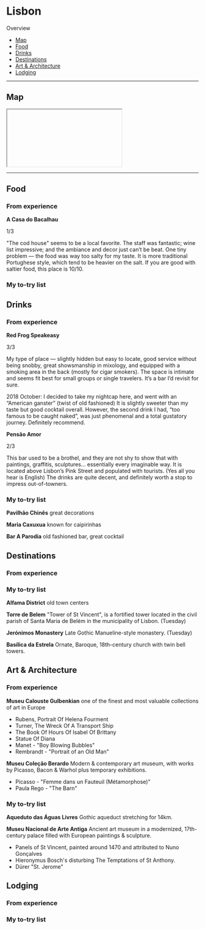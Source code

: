 # Lisbon

Overview

- [Map](#map)
- [Food](#food)
- [Drinks](#drinks)
- [Destinations](#destinations)
- [Art & Architecture](#art--architecture)
- [Lodging](#lodging)

-----

## Map

<iframe></iframe>

-----

## Food

### From experience

**A Casa do Bacalhau**

1/3

"The cod house" seems to be a local favorite. The staff was fantastic; wine list impressive; and the ambiance and decor just can’t be beat. One tiny problem — the food was way too salty for my taste. It is more traditional Portughese style, which tend to be heavier on the salt. If you are good with saltier food, this place is 10/10. 

### My to-try list

## Drinks

### From experience

**Red Frog Speakeasy**

3/3 

My type of place — slightly hidden but easy to locate, good service without being snobby, great showsmanship in mixology, and equipped with a smoking area in the back (mostly for cigar smokers). The space is intimate and seems fit best for small groups or single travelers. It’s a bar I’d revisit for sure.

2018 October: I decided to take my nightcap here, and went with an “American ganster” (twist of old fashioned) It is slightly sweeter than my taste but good cocktail overall. However, the second drink I had, “too famous to be caught naked”, was just phenomenal and a total gustatory journey. Definitely recommend.

**Pensão Amor**

2/3

This bar used to be a brothel, and they are not shy to show that with paintings, graffitis, sculptures... essentially every imaginable way. It is located above Lisbon’s Pink Street and populated with tourists. (Yes all you hear is English) The drinks are quite decent, and definitely worth a stop to impress out-of-towners.

### My to-try list

**Pavilhão Chinês**
great decorations

**Maria Caxuxua**
known for caipirinhas

**Bar A Parodia**
old fashioned bar, great cocktail

## Destinations

### From experience

### My to-try list

**Alfama District**
old town centers

**Torre de Belem**
"Tower of St Vincent", is a fortified tower located in the civil parish of Santa Maria de Belém in the municipality of Lisbon. (Tuesday)

**Jerónimos Monastery**
Late Gothic Manueline-style monastery. (Tuesday)

**Basílica da Estrela**
Ornate, Baroque, 18th-century church with twin bell towers.


## Art & Architecture

### From experience

**Museu Calouste Gulbenkian**
one of the finest and most valuable collections of art in Europe
- Rubens, Portrait Of Helena Fourment
- Turner, The Wreck Of A Transport Ship
- The Book Of Hours Of Isabel Of Brittany
- Statue Of Diana
- Manet - "Boy Blowing Bubbles"
- Rembrandt - "Portrait of an Old Man"

**Museu Coleção Berardo**
Modern & contemporary art museum, with works by Picasso, Bacon & Warhol plus temporary exhibitions.
- Picasso - "Femme dans un Fauteuil (Métamorphose)"
- Paula Rego - "The Barn"

### My to-try list

**Aqueduto das Águas Livres**
Gothic aqueduct stretching for 14km.

**Museu Nacional de Arte Antiga**
Ancient art museum in a modernized, 17th-century palace filled with European paintings & sculpture.
- Panels of St Vincent, painted around 1470 and attributed to Nuno Gonçalves
- Hieronymus Bosch's disturbing The Temptations of St Anthony.
- Dürer "St. Jerome"


## Lodging

### From experience

### My to-try list
